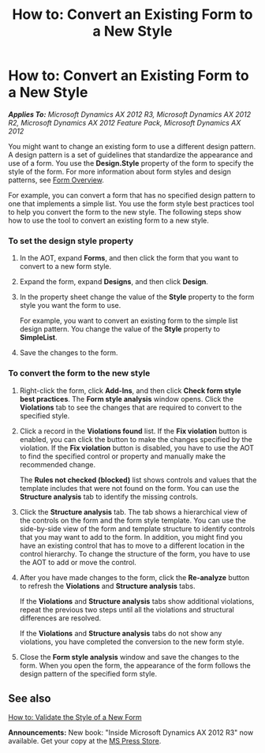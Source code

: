 ﻿---
title: 'How to: Convert an Existing Form to a New Style'
TOCTitle: 'How to: Convert an Existing Form to a New Style'
ms:assetid: 5fcab32f-f50b-4aca-a419-11095b5e1ac5
ms:mtpsurl: https://msdn.microsoft.com/en-us/library/Hh397317(v=AX.60)
ms:contentKeyID: 36929808
ms.date: 05/18/2015
mtps_version: v=AX.60
---

# How to: Convert an Existing Form to a New Style 


_**Applies To:** Microsoft Dynamics AX 2012 R3, Microsoft Dynamics AX 2012 R2, Microsoft Dynamics AX 2012 Feature Pack, Microsoft Dynamics AX 2012_

You might want to change an existing form to use a different design pattern. A design pattern is a set of guidelines that standardize the appearance and use of a form. You use the **Design.Style** property of the form to specify the style of the form. For more information about form styles and design patterns, see [Form Overview](form-overview.md).

For example, you can convert a form that has no specified design pattern to one that implements a simple list. You use the form style best practices tool to help you convert the form to the new style. The following steps show how to use the tool to convert an existing form to a new style.

### To set the design style property

1.  In the AOT, expand **Forms**, and then click the form that you want to convert to a new form style.

2.  Expand the form, expand **Designs**, and then click **Design**.

3.  In the property sheet change the value of the **Style** property to the form style you want the form to use.
    
    For example, you want to convert an existing form to the simple list design pattern. You change the value of the **Style** property to **SimpleList**.

4.  Save the changes to the form.

### To convert the form to the new style

1.  Right-click the form, click **Add-Ins**, and then click **Check form style best practices**. The **Form style analysis** window opens. Click the **Violations** tab to see the changes that are required to convert to the specified style.

2.  Click a record in the **Violations found** list. If the **Fix violation** button is enabled, you can click the button to make the changes specified by the violation. If the **Fix violation** button is disabled, you have to use the AOT to find the specified control or property and manually make the recommended change.
    
    The **Rules not checked (blocked)** list shows controls and values that the template includes that were not found on the form. You can use the **Structure analysis** tab to identify the missing controls.

3.  Click the **Structure analysis** tab. The tab shows a hierarchical view of the controls on the form and the form style template. You can use the side-by-side view of the form and template structure to identify controls that you may want to add to the form. In addition, you might find you have an existing control that has to move to a different location in the control hierarchy. To change the structure of the form, you have to use the AOT to add or move the control.

4.  After you have made changes to the form, click the **Re-analyze** button to refresh the **Violations** and **Structure analysis** tabs.
    
    If the **Violations** and **Structure analysis** tabs show additional violations, repeat the previous two steps until all the violations and structural differences are resolved.
    
    If the **Violations** and **Structure analysis** tabs do not show any violations, you have completed the conversion to the new form style.

5.  Close the **Form style analysis** window and save the changes to the form. When you open the form, the appearance of the form follows the design pattern of the specified form style.

## See also

[How to: Validate the Style of a New Form](how-to-validate-the-style-of-a-new-form.md)

  
**Announcements:** New book: "Inside Microsoft Dynamics AX 2012 R3" now available. Get your copy at the [MS Press Store](https://www.microsoftpressstore.com/store/inside-microsoft-dynamics-ax-2012-r3-9780735685109).

